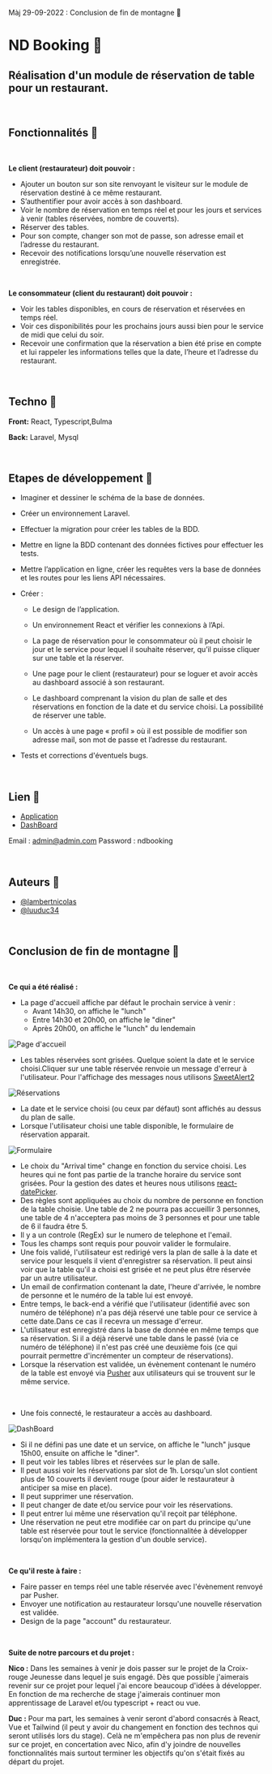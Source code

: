 Màj 29-09-2022 : Conclusion de fin de montagne 📝

# ND Booking 🍴




## Réalisation d'un module de réservation de table pour un restaurant.

&nbsp;
## Fonctionnalités 🥗

&nbsp;

**Le client (restaurateur) doit pouvoir :**

- Ajouter un bouton sur son site renvoyant le visiteur sur le module de réservation destiné à ce même restaurant.
- S’authentifier pour avoir accès à son dashboard.
- Voir le nombre de réservation en temps réel et pour les jours et services à venir (tables réservées, nombre de couverts).
- Réserver des tables.
- Pour son compte, changer son mot de passe, son adresse email et l’adresse du restaurant.
- Recevoir des notifications lorsqu’une nouvelle réservation est enregistrée.

&nbsp;

**Le consommateur (client du restaurant) doit pouvoir :**

- Voir les tables disponibles, en cours de réservation et réservées en temps réel.
- Voir ces disponibilités pour les prochains jours aussi bien pour le service de midi que celui du soir.
- Recevoir une confirmation que la réservation a bien été prise en compte et lui rappeler les informations telles que la date, l’heure et l’adresse du restaurant.

&nbsp;
## Techno 🍕

**Front:** React, Typescript,Bulma

**Back:** Laravel, Mysql

&nbsp;
## Etapes de développement 🍔

* Imaginer et dessiner le schéma de la base de données.
* Créer un environnement Laravel.
* Effectuer la migration pour créer les tables de la BDD.
* Mettre en ligne la BDD contenant des données fictives pour effectuer les tests.
* Mettre l’application en ligne, créer les requêtes vers la base de données et les routes pour les liens API nécessaires.
* Créer :

  * Le design de l’application.

  * Un environnement React et vérifier les connexions à l’Api.

  * La page de réservation pour le consommateur où il peut choisir le jour et le service pour lequel il souhaite réserver, qu’il puisse cliquer sur une table et la réserver.

  * Une page pour le client (restaurateur) pour se loguer et avoir accès au dashboard associé à son restaurant.

  * Le dashboard comprenant la vision du plan de salle et des réservations en fonction de la date et du service choisi. La possibilité de réserver une table.

  * Un accès à une page « profil » où il est possible de modifier son adresse mail, son mot de passe et l’adresse du restaurant.

* Tests et corrections d'éventuels bugs.
 
&nbsp;
## Lien 🍟

 - [Application](https://module.ndbooking.software)
 - [DashBoard](https://module.ndbooking.software/login)
 
 Email : admin@admin.com
 Password : ndbooking

&nbsp;
## Auteurs 🍗

- [@lambertnicolas](https://github.com/lambertnicolas)
- [@luuduc34](https://github.com/luuduc34)

&nbsp;

## Conclusion de fin de montagne 📝

&nbsp;

**Ce qui a été réalisé :**

- La page d'accueil affiche par défaut le prochain service à venir :
  * Avant 14h30, on affiche le "lunch"
  * Entre 14h30 et 20h00, on affiche le "diner"
  * Après 20h00, on affiche le "lunch" du lendemain

![Page d'accueil](https://raw.githubusercontent.com/lambertnicolas/NDBooking/main/resources/img/ndb1.jpg)
- Les tables réservées sont grisées. Quelque soient la date et le service choisi.Cliquer sur une table réservée renvoie un message d'erreur à l'utilisateur. Pour l'affichage des messages nous utilisons [SweetAlert2](https://sweetalert2.github.io/)

![Réservations](https://raw.githubusercontent.com/lambertnicolas/NDBooking/main/resources/img/ndb4.jpg)

- La date et le service choisi (ou ceux par défaut) sont affichés au dessus du plan de salle.
- Lorsque l'utilisateur choisi une table disponible, le formulaire de réservation apparait.

![Formulaire](https://raw.githubusercontent.com/lambertnicolas/NDBooking/main/resources/img/ndb2.jpg)

- Le choix du "Arrival time" change en fonction du service choisi. Les heures qui ne font pas partie de la tranche horaire du service sont grisées. Pour la gestion des dates et heures nous utilisons [react-datePicker](https://reactdatepicker.com/).
- Des règles sont appliquées au choix du nombre de personne en fonction de la table choisie. Une table de 2 ne pourra pas accueillir 3 personnes, une table de 4 n'acceptera pas moins de 3 personnes et pour une table de 6 il faudra être 5.
- Il y a un controle (RegEx) sur le numero de telephone et l'email.
- Tous les champs sont requis pour pouvoir valider le formulaire.
- Une fois validé, l'utilisateur est redirigé vers la plan de salle à la date et service pour lesquels il vient d'enregistrer sa réservation. Il peut ainsi voir que la table qu'il a choisi est grisée et ne peut plus être réservée par un autre utilisateur.
- Un email de confirmation contenant la date, l'heure d'arrivée, le nombre de personne et le numéro de la table lui est envoyé.
- Entre temps, le back-end a vérifié que l'utilisateur (identifié avec son numéro de téléphone) n'a pas déjà réservé une table pour ce service à cette date.Dans ce cas il recevra un message d'erreur.
- L'utilisateur est enregistré dans la base de donnée en même temps que sa réservation. Si il a déjà réservé une table dans le passé (via ce numéro de téléphone) il n'est pas créé une deuxième fois (ce qui pourrait permettre d'incrémenter un compteur de réservations).
- Lorsque la réservation est validée, un évènement contenant le numéro de la table est envoyé via [Pusher](https://pusher.com/) aux utilisateurs qui se trouvent sur le même service.

&nbsp;

- Une fois connecté, le restaurateur a accès au dashboard.

![DashBoard](https://raw.githubusercontent.com/lambertnicolas/NDBooking/main/resources/img/ndb3.jpg)

- Si il ne défini pas une date et un service, on affiche le "lunch" jusque 15h00, ensuite on affiche le "diner".
- Il peut voir les tables libres et réservées sur le plan de salle.
- Il peut aussi voir les réservations par slot de 1h. Lorsqu'un slot contient plus de 10 couverts il devient rouge (pour aider le restaurateur à anticiper sa mise en place).
- Il peut supprimer une réservation.
- Il peut changer de date et/ou service pour voir les réservations.
- Il peut entrer lui même une réservation qu'il reçoit par téléphone.
- Une réservation ne peut etre modifiée car on part du principe qu'une table est réservée pour tout le service (fonctionnalitée à développer lorsqu'on implémentera la gestion d'un double service).

&nbsp;

**Ce qu'il reste à faire :**

- Faire passer en temps réel une table réservée avec l'évènement renvoyé par Pusher.
- Envoyer une notification au restaurateur lorsqu'une nouvelle réservation est validée.
- Design de la page "account" du restaurateur.

&nbsp;

**Suite de notre parcours et du projet :**

**Nico :** Dans les semaines à venir je dois passer sur le projet de la Croix-rouge Jeunesse dans lequel je suis engagé. Dès que possible j'aimerais revenir sur ce projet pour lequel j'ai encore beaucoup d'idées à développer. En fonction de ma recherche de stage j'aimerais continuer mon apprentissage de Laravel et/ou typescript + react ou vue.

**Duc :** Pour ma part, les semaines à venir seront d'abord consacrés à React, Vue et Tailwind (il peut y avoir du changement en fonction des technos qui seront utilisés lors du stage). Celà ne m'empêchera pas non plus de revenir sur ce projet, en concertation avec Nico, afin d'y joindre de nouvelles fonctionnalités mais surtout terminer les objectifs qu'on s'était fixés au départ du projet.
